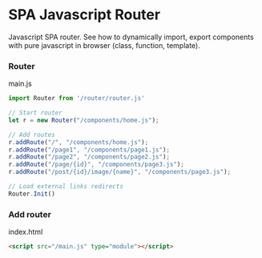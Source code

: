 # SPA Javascript Router
Javascript SPA router. See how to dynamically import, export components with pure javascript in browser (class, function, template). 

### Router
main.js
```js
import Router from '/router/router.js'

// Start router
let r = new Router("/components/home.js");

// Add routes
r.addRoute("/", "/components/home.js");
r.addRoute("/page1", "/components/page1.js");
r.addRoute("/page2", "/components/page2.js");
r.addRoute("/page/{id}", "/components/page3.js");
r.addRoute("/post/{id}/image/{name}", "/components/page3.js");

// Load external links redirects
Router.Init()
```

### Add router
index.html
```html
<script src="/main.js" type="module"></script>
```